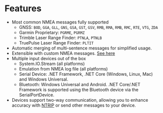 # Features

- Most common NMEA messages fully supported
  - GNSS: `BOD`, `GGA`, `GLL`, `GNS`, `GSA`, `GST`, `GSV`, `RMB`, `RMA`, `RMB`, `RMC`, `RTE`, `VTG`, `ZDA`
  - Garmin Proprietary: `PGRME`, `PGRMZ`
  - Trimble Laser Range Finder: `PTNLA`, `PTNLB`
  - TruePulse Laser Range Finder: `PLTIT`
- Automatic merging of multi-sentence messages for simplified usage.
- Extensible with custom NMEA messages. [See here](concepts/CustomMessages.md)
- Multiple input devices out of the box
  - System.IO.Stream (all platforms)
  - Emulation from NMEA log file (all platforms)
  - Serial Device: .NET Framework, .NET Core (Windows, Linux, Mac) and Windows Universal.
  - Bluetooth: Windows Universal and Android. .NET Core/.NET Framework is supported using the Bluetooth device via the SerialPortDevice.
- Devices support two-way communication, allowing you to enhance accuracy with [NTRIP](concepts/ntrip.md) or send other messages to your device.

